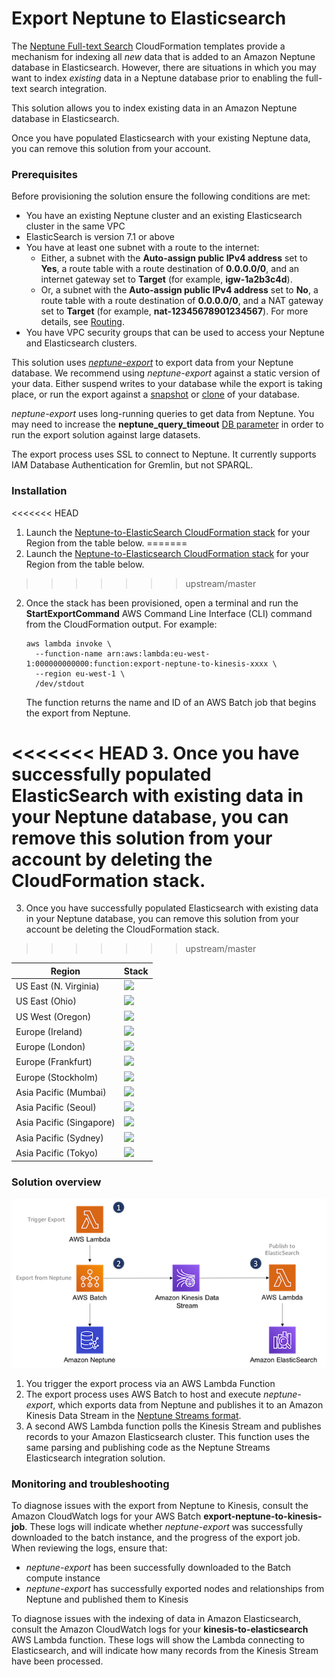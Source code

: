 # Export Neptune to Elasticsearch

The [Neptune Full-text Search](https://docs.aws.amazon.com/neptune/latest/userguide/full-text-search-cfn-create.html) CloudFormation templates provide a mechanism for indexing all _new_ data that is added to an Amazon Neptune database in Elasticsearch. However, there are situations in which you may want to index _existing_ data in a Neptune database prior to enabling the full-text search integration.

This solution allows you to index existing data in an Amazon Neptune database in Elasticsearch.

Once you have populated Elasticsearch with your existing Neptune data, you can remove this solution from your account.

### Prerequisites

Before provisioning the solution ensure the following conditions are met:
  
  - You have an existing Neptune cluster and an existing Elasticsearch cluster in the same VPC
  - ElasticSearch is version 7.1 or above
  - You have at least one subnet with a route to the internet:
    - Either, a subnet with the __Auto-assign public IPv4 address__ set to __Yes__, a route table with a route destination of __0.0.0.0/0__, and an internet gateway set to __Target__ (for example, __igw-1a2b3c4d__).
    - Or, a subnet with the __Auto-assign public IPv4 address__ set to __No__, a route table with a route destination of __0.0.0.0/0__, and a NAT gateway set to __Target__ (for example, __nat-12345678901234567__). For more details, see [Routing](https://docs.aws.amazon.com/vpc/latest/userguide/VPC_Scenario2.html#VPC_Scenario2_Routinghttps://docs.aws.amazon.com/vpc/latest/userguide/VPC_Scenario2.html#VPC_Scenario2_Routing).
  - You have VPC security groups that can be used to access your Neptune and Elasticsearch clusters.
    
This solution uses [_neptune-export_](https://github.com/awslabs/amazon-neptune-tools/tree/master/neptune-export) to export data from your Neptune database. We recommend using _neptune-export_ against a static version of your data. Either suspend writes to your database while the export is taking place, or run the export against a [snapshot](https://docs.aws.amazon.com/neptune/latest/userguide/backup-restore-create-snapshot.html) or [clone](https://docs.aws.amazon.com/neptune/latest/userguide/manage-console-cloning.html) of your database.

_neptune-export_ uses long-running queries to get data from Neptune. You may need to increase the __neptune_query_timeout__ [DB parameter](https://docs.aws.amazon.com/neptune/latest/userguide/parameters.html) in order to run the export solution against large datasets.

The export process uses SSL to connect to Neptune. It currently supports IAM Database Authentication for Gremlin, but not SPARQL.
    
### Installation

<<<<<<< HEAD
  1. Launch the [Neptune-to-ElasticSearch CloudFormation stack](https://ianrob-examples.s3-eu-west-1.amazonaws.com/cloudformation-templates/export-neptune-to-elasticsearch/export-neptune-to-elasticsearch.json) for your Region from the table below.
=======
  1. Launch the [Neptune-to-Elasticsearch CloudFormation stack](https://s3.amazonaws.com/aws-neptune-customer-samples/neptune-sagemaker/cloudformation-templates/export-neptune-to-elasticsearch/export-neptune-to-elasticsearch.json) for your Region from the table below.
>>>>>>> upstream/master
  
  2. Once the stack has been provisioned, open a terminal and run the __StartExportCommand__ AWS Command Line Interface (CLI) command from the CloudFormation output. For example:

     ```
     aws lambda invoke \
       --function-name arn:aws:lambda:eu-west-1:000000000000:function:export-neptune-to-kinesis-xxxx \
       --region eu-west-1 \
       /dev/stdout
     ```
     
     The function returns the name and ID of an AWS Batch job that begins the export from Neptune.
     
<<<<<<< HEAD
  3. Once you have successfully populated ElasticSearch with existing data in your Neptune database, you can remove this solution from your account by deleting the CloudFormation stack.
=======
  3. Once you have successfully populated Elasticsearch with existing data in your Neptune database, you can remove this solution from your account be deleting the CloudFormation stack.
>>>>>>> upstream/master
  
| Region | Stack |
| ---- | ---- |
|US East (N. Virginia) |  [<img src="https://s3.amazonaws.com/cloudformation-examples/cloudformation-launch-stack.png">](https://us-east-1.console.aws.amazon.com/cloudformation/home?region=us-east-1#/stacks/create/review?templateURL=https://ianrob-examples.s3-eu-west-1.amazonaws.com/cloudformation-templates/export-neptune-to-elasticsearch/export-neptune-to-elasticsearch.json&stackName=export-to-es) |
|US East (Ohio) |  [<img src="https://s3.amazonaws.com/cloudformation-examples/cloudformation-launch-stack.png">](https://us-east-2.console.aws.amazon.com/cloudformation/home?region=us-east-2#/stacks/create/review?templateURL=https://ianrob-examples.s3-eu-west-1.amazonaws.com/cloudformation-templates/export-neptune-to-elasticsearch/export-neptune-to-elasticsearch.json&stackName=export-to-es) |
|US West (Oregon) |  [<img src="https://s3.amazonaws.com/cloudformation-examples/cloudformation-launch-stack.png">](https://us-west-2.console.aws.amazon.com/cloudformation/home?region=us-west-2#/stacks/create/review?templateURL=https://ianrob-examples.s3-eu-west-1.amazonaws.com/cloudformation-templates/export-neptune-to-elasticsearch/export-neptune-to-elasticsearch.json&stackName=export-to-es) |
|Europe (Ireland) |  [<img src="https://s3.amazonaws.com/cloudformation-examples/cloudformation-launch-stack.png">](https://eu-west-1.console.aws.amazon.com/cloudformation/home?region=eu-west-1#/stacks/create/review?templateURL=https://ianrob-examples.s3-eu-west-1.amazonaws.com/cloudformation-templates/export-neptune-to-elasticsearch/export-neptune-to-elasticsearch.json&stackName=export-to-es) |
|Europe (London) |  [<img src="https://s3.amazonaws.com/cloudformation-examples/cloudformation-launch-stack.png">](https://eu-west-2.console.aws.amazon.com/cloudformation/home?region=eu-west-2#/stacks/create/review?templateURL=https://ianrob-examples.s3-eu-west-1.amazonaws.com/cloudformation-templates/export-neptune-to-elasticsearch/export-neptune-to-elasticsearch.json&stackName=export-to-es) |
|Europe (Frankfurt) |  [<img src="https://s3.amazonaws.com/cloudformation-examples/cloudformation-launch-stack.png">](https://eu-central-1.console.aws.amazon.com/cloudformation/home?region=eu-central-1#/stacks/create/review?templateURL=https://ianrob-examples.s3-eu-west-1.amazonaws.com/cloudformation-templates/export-neptune-to-elasticsearch/export-neptune-to-elasticsearch.json&stackName=export-to-es) |
|Europe (Stockholm) | [<img src="https://s3.amazonaws.com/cloudformation-examples/cloudformation-launch-stack.png">](https://eu-north-1.console.aws.amazon.com/cloudformation/home?region=eu-north-1#/stacks/create/review?templateURL=https://ianrob-examples.s3-eu-west-1.amazonaws.com/cloudformation-templates/export-neptune-to-elasticsearch/export-neptune-to-elasticsearch.json&stackName=export-to-es) |
|Asia Pacific (Mumbai) | [<img src="https://s3.amazonaws.com/cloudformation-examples/cloudformation-launch-stack.png">](https://ap-south-1.console.aws.amazon.com/cloudformation/home?region=ap-south-1#/stacks/create/review?templateURL=https://ianrob-examples.s3-eu-west-1.amazonaws.com/cloudformation-templates/export-neptune-to-elasticsearch/export-neptune-to-elasticsearch.json&stackName=export-to-es) |
|Asia Pacific (Seoul) | [<img src="https://s3.amazonaws.com/cloudformation-examples/cloudformation-launch-stack.png">](https://ap-northeast-2.console.aws.amazon.com/cloudformation/home?region=ap-northeast-2#/stacks/create/review?templateURL=https://ianrob-examples.s3-eu-west-1.amazonaws.com/cloudformation-templates/export-neptune-to-elasticsearch/export-neptune-to-elasticsearch.json&stackName=export-to-es) |
|Asia Pacific (Singapore) | [<img src="https://s3.amazonaws.com/cloudformation-examples/cloudformation-launch-stack.png">](https://ap-southeast-1.console.aws.amazon.com/cloudformation/home?region=ap-southeast-1#/stacks/create/review?templateURL=https://ianrob-examples.s3-eu-west-1.amazonaws.com/cloudformation-templates/export-neptune-to-elasticsearch/export-neptune-to-elasticsearch.json&stackName=export-to-es) |
|Asia Pacific (Sydney) | [<img src="https://s3.amazonaws.com/cloudformation-examples/cloudformation-launch-stack.png">](https://ap-southeast-2.console.aws.amazon.com/cloudformation/home?region=ap-southeast-2#/stacks/create/review?templateURL=https://ianrob-examples.s3-eu-west-1.amazonaws.com/cloudformation-templates/export-neptune-to-elasticsearch/export-neptune-to-elasticsearch.json&stackName=export-to-es) |
|Asia Pacific (Tokyo) | [<img src="https://s3.amazonaws.com/cloudformation-examples/cloudformation-launch-stack.png">](https://ap-northeast-1.console.aws.amazon.com/cloudformation/home?region=ap-northeast-1#/stacks/create/review?templateURL=https://ianrob-examples.s3-eu-west-1.amazonaws.com/cloudformation-templates/export-neptune-to-elasticsearch/export-neptune-to-elasticsearch.json&stackName=export-to-es) |

### Solution overview

![Export Neptune to Elasticsearch](export-neptune-to-elasticsearch.png)

  1. You trigger the export process via an AWS Lambda Function
  2. The export process uses AWS Batch to host and execute _neptune-export_, which exports data from Neptune and publishes it to an Amazon Kinesis Data Stream in the [Neptune Streams format](https://docs.aws.amazon.com/neptune/latest/userguide/streams-change-formats.html).
  3. A second AWS Lambda function polls the Kinesis Stream and publishes records to your Amazon Elasticsearch cluster. This function uses the same parsing and publishing code as the Neptune Streams Elasticsearch integration solution.

### Monitoring and troubleshooting

To diagnose issues with the export from Neptune to Kinesis, consult the Amazon CloudWatch logs for your AWS Batch __export-neptune-to-kinesis-job__. These logs will indicate whether _neptune-export_ was successfully downloaded to the batch instance, and the progress of the export job. When reviewing the logs, ensure that:

  - _neptune-export_ has been successfully downloaded to the Batch compute instance
  - _neptune-export_ has successfully exported nodes and relationships from Neptune and published them to Kinesis

To diagnose issues with the indexing of data in Amazon Elasticsearch, consult the Amazon CloudWatch logs for your __kinesis-to-elasticsearch__ AWS Lambda function. These logs will show the Lambda connecting to Elasticsearch, and will indicate how many records from the Kinesis Stream have been processed.







